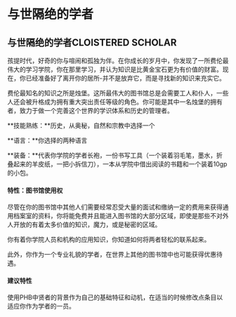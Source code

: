 # 与世隔绝的学者

## **与世隔绝的学者CLOISTERED SCHOLAR**

孩提时代，好奇的你与喧闹和孤独为伴。在你成长的岁月中，你发现了一所费伦最伟大的学习学院，你在那里学习，并认为知识是比黄金宝石更为有价值的财富。现在，你已经准备好了离开你的居所-并不是放弃它，而是寻找新的知识来充实它。

费伦最知名的知识之所是烛堡。这所最伟大的图书馆总是会需要工人和仆人，一些人还会被升格成为拥有重大突出责任等级的角色。你可能是其中一名烛堡的拥有者，致力于做一个完善这个世界的学识体系和历史的管理者。

**技能熟练：**历史，从奥秘，自然和宗教中选择一个

**语言：**你选择的两种语言

**装备：**代表你学院的学者长袍，一份书写工具（一个装着羽毛笔，墨水，折叠起来的羊皮纸，一把小拆信刀），一本从学院中借出阅读的书籍和一个装着10gp的小包。

#### 特性：图书馆使用权

尽管在你的图书馆中其他人们需要经常忍受大量的面试和缴纳一定的费用来获得通用档案室的资料，你将能免费并且能进入图书馆的大部分区域，即使是那些不对外人开放的有着太多价值的知识，魔力，或是秘密的区域。

你有着你学院人员和机构的应用知识，你知道如何将两者轻松的联系起来。

此外，你作为一个专业礼貌的学者，在世界上其他的图书馆中也可能获得优惠待遇。

#### 建议特性

使用PHB中贤者的背景作为自己的基础特征和动机，在适当的时候修改点条目以适应你作为学者的一员。
